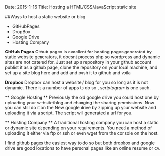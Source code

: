 Date: 2015-1-16
Title: Hosting a HTML/CSS/JavaScript static site

##Ways to host a static website or blog

* GitHubPages
* DropBox
* Google Drive
* Hosting Company

**GitHub Pages**
Github pages is excellent for hosting pages generated by static website generators, it doesnt process php so wordpress and dynamic sites are not catered for. Just set up a repository in your github account publist it as a github page, clone the repository on your local machine, and set up a site blog here and add and push it to github and voila

**Dropbox**
Dropbox can host a website / blog for you so long as it is not dynamic. There is a number of apps to do so , *scriptogram* is one such.

** Google Hosting **
Previously the old google drive you could host one by uploading your website/blog and changing the sharing permissions. Now you can still do it on the New google drive by zipping up your website and uploading it via a script. The script will generated a url for you.

** Hosting Company **
A traditional hosting company you can host a static or dynamic site depending on your requirements. You need a method of uploading it either via ftp or ssh or even wget from the console on the host.

I find github pages the easiest way to do so but both dropbox and google drive are good locations to have personal pages like an online resume or cv.

